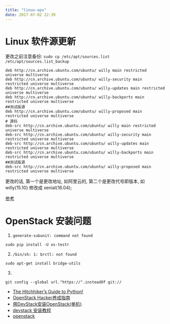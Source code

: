 ```yaml
---
title: "linux-ops"
date: 2017-07-02 22:39
---
```


# Linux 软件源更新
更改之前注意备份: `sudo cp /etc/apt/sources.list /etc/apt/sources.list_backup`

```
deb http://cn.archive.ubuntu.com/ubuntu/ willy main restricted universe multiverse
deb http://cn.archive.ubuntu.com/ubuntu/ willy-security main restricted universe multiverse
deb http://cn.archive.ubuntu.com/ubuntu/ willy-updates main restricted universe multiverse
deb http://cn.archive.ubuntu.com/ubuntu/ willy-backports main restricted universe multiverse
##测试版源
deb http://cn.archive.ubuntu.com/ubuntu/ willy-proposed main restricted universe multiverse
# 源码
deb-src http://cn.archive.ubuntu.com/ubuntu/ willy main restricted universe multiverse
deb-src http://cn.archive.ubuntu.com/ubuntu/ willy-security main restricted universe multiverse
deb-src http://cn.archive.ubuntu.com/ubuntu/ willy-updates main restricted universe multiverse
deb-src http://cn.archive.ubuntu.com/ubuntu/ willy-backports main restricted universe multiverse
##测试版源
deb-src http://cn.archive.ubuntu.com/ubuntu/ willy-proposed main restricted universe multiverse
```
更改的话, 第一个是更改地址, 如阿里云的,  第二个是更改代号即版本, 如 willy(15.10) 修改成 xenial(16.04); 

[参考](http://wiki.ubuntu.org.cn/%E6%BA%90%E5%88%97%E8%A1%A8)

# OpenStack 安装问题

1. `generate-subunit: command not found`
```
sudo pip install -U os-testr
```

2. `/bin/sh: 1: brctl: not found`
```
sudo apt-get install bridge-utils
```

3. 
```
git config --global url."https://".insteadOf git://
```

- [The Hitchhiker’s Guide to Python!](http://docs.python-guide.org/en/latest/)
- [OpenStack Hacker养成指南](https://www.ustack.com/blog/openstack_hacker/#i)
- [用DevStack安装OpenStack(单机)](http://www.ganecheng.tech/blog/53538203.html)
- [devstack 安装教程](http://chbrian.github.io/cloud/2014/02/22/devstack-/)
- [openstack](https://docs.openstack.org/mitaka/zh_CN/install-guide-ubuntu/environment.html)